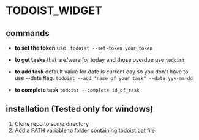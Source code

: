 # TODOIST_WIDGET 

## commands

*  **to set the token** use ``` todoist --set-token your_token```

*  **to get tasks** that are/were for today and those overdue use ``` todoist ```
*  **to add task**
default value for date is current day so you don't have to use --date flag. ```todoist --add "name of your task" --date yyy-mm-dd```
* **to complete task** ```todoist --complete id_of_task```

## installation (Tested only for windows)

1. Clone repo to some directory
2. Add a PATH variable to folder containing todoist.bat file 